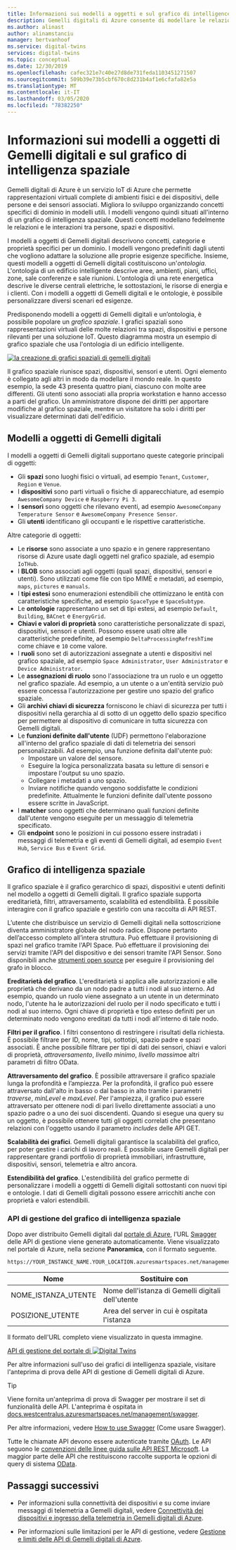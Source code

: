 ```yaml
---
title: Informazioni sui modelli a oggetti e sul grafico di intelligence spaziale-dispositivi gemelli digitali di Azure | Microsoft Docs
description: Gemelli digitali di Azure consente di modellare le relazioni tra persone, luoghi e dispositivi
ms.author: alinast
author: alinamstanciu
manager: bertvanhoof
ms.service: digital-twins
services: digital-twins
ms.topic: conceptual
ms.date: 12/30/2019
ms.openlocfilehash: cafec321e7c40e27d8de731feda1103451271507
ms.sourcegitcommit: 509b39e73b5cbf670c8d231b4af1e6cfafa82e5a
ms.translationtype: MT
ms.contentlocale: it-IT
ms.lasthandoff: 03/05/2020
ms.locfileid: "78382250"
---
```

# <a name="understand-digital-twins-object-models-and-spatial-intelligence-graph"></a>Informazioni sui modelli a oggetti di Gemelli digitali e sul grafico di intelligenza spaziale

Gemelli digitali di Azure è un servizio IoT di Azure che permette rappresentazioni virtuali complete di ambienti fisici e dei dispositivi, delle persone e dei sensori associati. Migliora lo sviluppo organizzando concetti specifici di dominio in modelli utili. I modelli vengono quindi situati all'interno di un grafico di intelligenza spaziale. Questi concetti modellano fedelmente le relazioni e le interazioni tra persone, spazi e dispositivi.

I modelli a oggetti di Gemelli digitali descrivono concetti, categorie e proprietà specifici per un dominio. I modelli vengono predefiniti dagli utenti che vogliono adattare la soluzione alle proprie esigenze specifiche. Insieme, questi modelli a oggetti di Gemelli digitali costituiscono un'_ontologia_. L'ontologia di un edificio intelligente descrive aree, ambienti, piani, uffici, zone, sale conferenze e sale riunioni. L'ontologia di una rete energetica descrive le diverse centrali elettriche, le sottostazioni, le risorse di energia e i clienti. Con i modelli a oggetti di Gemelli digitali e le ontologie, è possibile personalizzare diversi scenari ed esigenze.

Predisponendo modelli a oggetti di Gemelli digitali e un’ontologia, è possibile popolare un _grafico spaziale_. I grafici spaziali sono rappresentazioni virtuali delle molte relazioni tra spazi, dispositivi e persone rilevanti per una soluzione IoT. Questo diagramma mostra un esempio di grafico spaziale che usa l'ontologia di un edificio intelligente.

[![la creazione di grafici spaziali di gemelli digitali](media/concepts/digital-twins-spatial-graph-building.png)](media/concepts/digital-twins-spatial-graph-building.png#lightbox)

Il grafico spaziale riunisce spazi, dispositivi, sensori e utenti. Ogni elemento è collegato agli altri in modo da modellare il mondo reale. In questo esempio, la sede 43 presenta quattro piani, ciascuno con molte aree differenti. Gli utenti sono associati alla propria workstation e hanno accesso a parti del grafico. Un amministratore dispone dei diritti per apportare modifiche al grafico spaziale, mentre un visitatore ha solo i diritti per visualizzare determinati dati dell'edificio.

## <a name="digital-twins-object-models"></a>Modelli a oggetti di Gemelli digitali

I modelli a oggetti di Gemelli digitali supportano queste categorie principali di oggetti:

- Gli **spazi** sono luoghi fisici o virtuali, ad esempio `Tenant`, `Customer`, `Region` e `Venue`.
- I **dispositivi** sono parti virtuali o fisiche di apparecchiature, ad esempio `AwesomeCompany Device` e `Raspberry Pi 3`.
- I **sensori** sono oggetti che rilevano eventi, ad esempio `AwesomeCompany Temperature Sensor` e `AwesomeCompany Presence Sensor`.
- Gli **utenti** identificano gli occupanti e le rispettive caratteristiche.

Altre categorie di oggetti:

- Le **risorse** sono associate a uno spazio e in genere rappresentano risorse di Azure usate dagli oggetti nel grafico spaziale, ad esempio `IoTHub`.
- I **BLOB** sono associati agli oggetti (quali spazi, dispositivi, sensori e utenti). Sono utilizzati come file con tipo MIME e metadati, ad esempio, `maps`, `pictures` e `manuals`.
- I **tipi estesi** sono enumerazioni estendibili che ottimizzano le entità con caratteristiche specifiche, ad esempio `SpaceType` e `SpaceSubtype`.
- Le **ontologie** rappresentano un set di tipi estesi, ad esempio `Default`, `Building`, `BACnet` e `EnergyGrid`.
- **Chiavi e valori di proprietà** sono caratteristiche personalizzate di spazi, dispositivi, sensori e utenti. Possono essere usati oltre alle caratteristiche predefinite, ad esempio `DeltaProcessingRefreshTime` come chiave e `10` come valore.
- I **ruoli** sono set di autorizzazioni assegnate a utenti e dispositivi nel grafico spaziale, ad esempio `Space Administrator`, `User Administrator` e `Device Administrator`.
- Le **assegnazioni di ruolo** sono l'associazione tra un ruolo e un oggetto nel grafico spaziale. Ad esempio, a un utente o a un'entità servizio può essere concessa l'autorizzazione per gestire uno spazio del grafico spaziale.
- Gli **archivi chiavi di sicurezza** forniscono le chiavi di sicurezza per tutti i dispositivi nella gerarchia al di sotto di un oggetto dello spazio specifico per permettere al dispositivo di comunicare in tutta sicurezza con Gemelli digitali.
- Le **funzioni definite dall'utente** (UDF) permettono l'elaborazione all'interno del grafico spaziale di dati di telemetria dei sensori personalizzabili. Ad esempio, una funzione definita dall'utente può:
  - Impostare un valore del sensore.
  - Eseguire la logica personalizzata basata su letture di sensori e impostare l'output su uno spazio.
  - Collegare i metadati a uno spazio.
  - Inviare notifiche quando vengono soddisfatte le condizioni predefinite. Attualmente le funzioni definite dall'utente possono essere scritte in JavaScript.
- I **matcher** sono oggetti che determinano quali funzioni definite dall'utente vengono eseguite per un messaggio di telemetria specificato.
- Gli **endpoint** sono le posizioni in cui possono essere instradati i messaggi di telemetria e gli eventi di Gemelli digitali, ad esempio `Event Hub`, `Service Bus` e `Event Grid`.

## <a name="spatial-intelligence-graph"></a>Grafico di intelligenza spaziale

Il grafico spaziale è il grafico gerarchico di spazi, dispositivi e utenti definiti nel modello a oggetti di Gemelli digitali. Il grafico spaziale supporta ereditarietà, filtri, attraversamento, scalabilità ed estendibilità. È possibile interagire con il grafico spaziale e gestirlo con una raccolta di API REST.

L’utente che distribuisce un servizio di Gemelli digitali nella sottoscrizione diventa amministratore globale del nodo radice. Dispone pertanto dell’accesso completo all’intera struttura. Può effettuare il provisioning di spazi nel grafico tramite l'API Space. Può effettuare il provisioning dei servizi tramite l'API del dispositivo e dei sensori tramite l'API Sensor. Sono disponibili anche [strumenti open source](https://github.com/Azure-Samples/digital-twins-samples-csharp) per eseguire il provisioning del grafo in blocco.

**Ereditarietà del grafico**. L'ereditarietà si applica alle autorizzazioni e alle proprietà che derivano da un nodo padre a tutti i nodi al suo interno. Ad esempio, quando un ruolo viene assegnato a un utente in un determinato nodo, l'utente ha le autorizzazioni del ruolo per il nodo specificato e tutti i nodi al suo interno. Ogni chiave di proprietà e tipo esteso definiti per un determinato nodo vengono ereditati da tutti i nodi all'interno di tale nodo.

**Filtri per il grafico**. I filtri consentono di restringere i risultati della richiesta. È possibile filtrare per ID, nome, tipi, sottotipi, spazio padre e spazi associati. È anche possibile filtrare per tipi di dati dei sensori, chiavi e valori di proprietà, *attraversamento*, *livello minimo*, *livello massimo*e altri parametri di filtro OData.

**Attraversamento del grafico**. È possibile attraversare il grafico spaziale lunga la profondità e l’ampiezza. Per la profondità, il grafico può essere attraversato dall'alto in basso o dal basso in alto tramite i parametri *traverse*, *minLevel* e *maxLevel*. Per l'ampiezza, il grafico può essere attraversato per ottenere nodi di pari livello direttamente associati a uno spazio padre o a uno dei suoi discendenti. Quando si esegue una query su un oggetto, è possibile ottenere tutti gli oggetti correlati che presentano relazioni con l'oggetto usando il parametro *includes* delle API GET.

**Scalabilità dei grafici**. Gemelli digitali garantisce la scalabilità del grafico, per poter gestire i carichi di lavoro reali. È possibile usare Gemelli digitali per rappresentare grandi portfolio di proprietà immobiliari, infrastrutture, dispositivi, sensori, telemetria e altro ancora.

**Estendibilità del grafico**. L'estendibilità del grafico permette di personalizzare i modelli a oggetti di Gemelli digitali sottostanti con nuovi tipi e ontologie. I dati di Gemelli digitali possono essere arricchiti anche con proprietà e valori estendibili.

### <a name="spatial-intelligence-graph-management-apis"></a>API di gestione del grafico di intelligenza spaziale

Dopo aver distribuito Gemelli digitali dal [portale di Azure](https://portal.azure.com), l’URL [Swagger](https://swagger.io/tools/swagger-ui/) delle API di gestione viene generato automaticamente. Viene visualizzato nel portale di Azure, nella sezione **Panoramica**, con il formato seguente.

```plaintext
https://YOUR_INSTANCE_NAME.YOUR_LOCATION.azuresmartspaces.net/management/swagger
```

| Nome | Sostituire con |
| --- | --- |
| NOME_ISTANZA_UTENTE | Nome dell'istanza di Gemelli digitali dell'utente |
| POSIZIONE_UTENTE | Area del server in cui è ospitata l'istanza |

 Il formato dell'URL completo viene visualizzato in questa immagine.

[API di gestione del portale di ![Digital Twins](media/concepts/digital-twins-spatial-graph-management-api-url.png)](media/concepts/digital-twins-spatial-graph-management-api-url.png#lightbox)

Per altre informazioni sull'uso dei grafici di intelligenza spaziale, visitare l'anteprima di prova delle API di gestione di Gemelli digitali di Azure.

> [!TIP]
> Viene fornita un'anteprima di prova di Swagger per mostrare il set di funzionalità delle API.
> L'anteprima è ospitata in [docs.westcentralus.azuresmartspaces.net/management/swagger](https://docs.westcentralus.azuresmartspaces.net/management/swagger).

Per altre informazioni, vedere [How to use Swagger](how-to-use-swagger.md) (Come usare Swagger).

Tutte le chiamate API devono essere autenticate tramite [OAuth](https://docs.microsoft.com/azure/active-directory/develop/v1-protocols-oauth-code). Le API seguono le [convenzioni delle linee guida sulle API REST Microsoft](https://github.com/Microsoft/api-guidelines/blob/master/Guidelines.md). La maggior parte delle API che restituiscono raccolte supporta le opzioni di query di sistema [OData](https://www.odata.org/getting-started/basic-tutorial/#queryData).

## <a name="next-steps"></a>Passaggi successivi

- Per informazioni sulla connettività dei dispositivi e su come inviare messaggi di telemetria a Gemelli digitali, vedere [Connettività dei dispositivi e ingresso della telemetria in Gemelli digitali di Azure](concepts-device-ingress.md).

- Per informazioni sulle limitazioni per le API di gestione, vedere [Gestione e limiti delle API di Gemelli digitali di Azure](concepts-service-limits.md).
